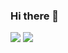 ### Hi there 👋

<img src="https://github-readme-stats.vercel.app/api?username=tobiaswx&count_private=true&include_all_commits=true&show_icons=true&theme=gotham">
<img src="https://github-readme-stats.vercel.app/api/top-langs/?username=tobiaswx&count_private=true&include_all_commits=true&show_icons=true&theme=gotham&langs_count=3">
